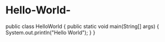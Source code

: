 # Hello-World-
public class HelloWorld {
public static void main(String[] args) {
System.out.println("Hello World");
}
}
